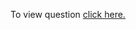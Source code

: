 To view question <a href="https://leetcode.com/problems/best-time-to-buy-and-sell-stock/" target="_blank">click here.</a>